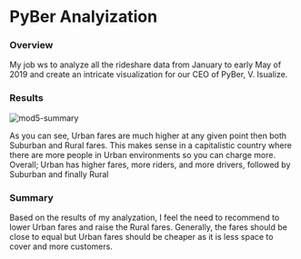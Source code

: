 # PyBer Analyization

### Overview
My job ws to analyze all the rideshare data from January to early May of 2019 and create an intricate visualization for our CEO of PyBer, V. Isualize.

### Results
![mod5-summary](https://user-images.githubusercontent.com/102260000/165191131-9a4adb6f-2736-41c7-a11d-b9d9095b870e.png)

As you can see, Urban fares are much higher at any given point then both Suburban and Rural fares. This makes sense in a capitalistic country where there are more people in Urban environments so you can charge more. Overall; Urban has higher fares, more riders, and more drivers, followed by Suburban and finally Rural

### Summary
Based on the results of my analyzation, I feel the need to recommend to lower Urban fares and raise the Rural fares. Generally, the fares should be close to equal but Urban fares should be cheaper as it is less space to cover and more customers.

